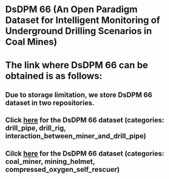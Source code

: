 # DsDPM 66 (An Open Paradigm Dataset for Intelligent Monitoring of Underground Drilling Scenarios in Coal Mines)


# The link where DsDPM 66 can be obtained is as follows:

## Due to storage limitation, we store DsDPM 66 dataset in two repositories.

## Click [here](https://doi.org/10.6084/m9.figshare.26135008.v1) for the DsDPM 66 dataset (categories: drill_pipe, drill_rig, interaction_between_miner_and_drill_pipe)

## Cilck [here](https://doi.org/10.6084/m9.figshare.26135107.v1) for the DsDPM 66 dataset (categories: coal_miner, mining_helmet, compressed_oxygen_self_rescuer)
